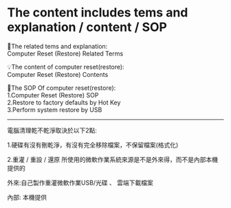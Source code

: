 # The content includes tems and explanation / content  / SOP 

🌟The related tems and explanation:  
Computer Reset (Restore) Related Terms

💡The content of computer reset(restore):  
Computer Reset (Restore) Contents 

🔭The SOP Of computer reset(restore):  
1.Computer Reset (Restore) SOP  
2.Restore to factory defaults by Hot Key  
3.Perform system restore by USB  

***

電腦清理乾不乾淨取決於以下2點:  

1.硬碟有沒有刪乾淨，有沒有完全移除檔案，不保留檔案(格式化)

2.重灌 / 重設 / 還原 所使用的微軟作業系統來源是不是外來得，而不是內部本機提供的

外來:自己製作重灌微軟作業USB/光碟 、 雲端下載檔案  

內部: 本機提供

